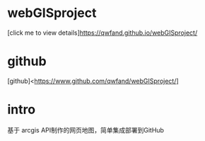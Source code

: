 # webGISproject

[click me to view details]<https://qwfand.github.io/webGISproject/>

# github
[github]<https://www.github.com/qwfand/webGISproject/]

# intro

基于 arcgis API制作的网页地图，简单集成部署到GitHub
